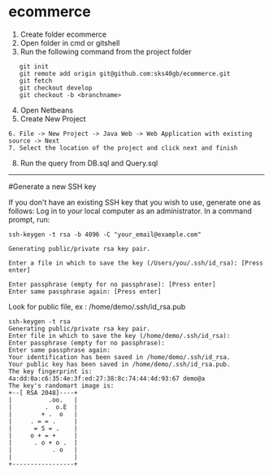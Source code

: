 # ecommerce

1. Create folder ecommerce
2. Open folder in cmd or gitshell
3. Run the following command from the project folder
```
   git init
   git remote add origin git@github.com:sks40gb/ecommerce.git
   git fetch
   git checkout develop
   git checkout -b <branchname>
   ```
4. Open Netbeans
5. Create New Project 
```
6. File -> New Project -> Java Web -> Web Application with existing source -> Next
7. Select the location of the project and click next and finish
```
8. Run the query from DB.sql and Query.sql


---
#Generate a new SSH key

If you don't have an existing SSH key that you wish to use, generate one as follows:
Log in to your local computer as an administrator.
In a command prompt, run:

```
ssh-keygen -t rsa -b 4096 -C "your_email@example.com"
```
```
Generating public/private rsa key pair.
```
```
Enter a file in which to save the key (/Users/you/.ssh/id_rsa): [Press enter]
```
```
Enter passphrase (empty for no passphrase): [Press enter]
Enter same passphrase again: [Press enter]
```

Look for public file, ex : /home/demo/.ssh/id_rsa.pub
```
ssh-keygen -t rsa
Generating public/private rsa key pair.
Enter file in which to save the key (/home/demo/.ssh/id_rsa): 
Enter passphrase (empty for no passphrase): 
Enter same passphrase again: 
Your identification has been saved in /home/demo/.ssh/id_rsa.
Your public key has been saved in /home/demo/.ssh/id_rsa.pub.
The key fingerprint is:
4a:dd:0a:c6:35:4e:3f:ed:27:38:8c:74:44:4d:93:67 demo@a
The key's randomart image is:
+--[ RSA 2048]----+
|          .oo.   |
|         .  o.E  |
|        + .  o   |
|     . = = .     |
|      = S = .    |
|     o + = +     |
|      . o + o .  |
|           . o   |
|                 |
+-----------------+
```

